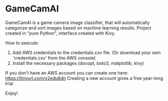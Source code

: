 # GameCamAI
GameCamAI is a game camera image classifier, that will automatically categorize and sort images based on machine learning results.
Project created in "pure Python", interface created with Kivy.


How to execute:
1. Add AWS credentials to the credentials.csv file. (Or download your own 'credentials.csv' from the AWS console)
2. Install the necessary packages (docopt, boto3, matplotlib, kivy)

If you don't have an AWS account you can create one here: https://tinyurl.com/y2edu6dn
Creating a new account gives a free year-long trial

Enjoy!
